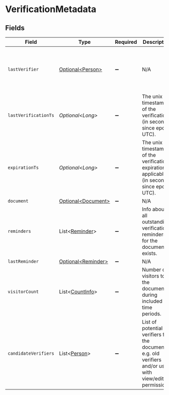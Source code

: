 # VerificationMetadata


## Fields

| Field                                                                                                    | Type                                                                                                     | Required                                                                                                 | Description                                                                                              | Example                                                                                                  |
| -------------------------------------------------------------------------------------------------------- | -------------------------------------------------------------------------------------------------------- | -------------------------------------------------------------------------------------------------------- | -------------------------------------------------------------------------------------------------------- | -------------------------------------------------------------------------------------------------------- |
| `lastVerifier`                                                                                           | [Optional\<Person>](../../models/components/Person.md)                                                   | :heavy_minus_sign:                                                                                       | N/A                                                                                                      | {<br/>"name": "George Clooney",<br/>"obfuscatedId": "abc123"<br/>}                                       |
| `lastVerificationTs`                                                                                     | *Optional\<Long>*                                                                                        | :heavy_minus_sign:                                                                                       | The unix timestamp of the verification (in seconds since epoch UTC).                                     |                                                                                                          |
| `expirationTs`                                                                                           | *Optional\<Long>*                                                                                        | :heavy_minus_sign:                                                                                       | The unix timestamp of the verification expiration if applicable (in seconds since epoch UTC).            |                                                                                                          |
| `document`                                                                                               | [Optional\<Document>](../../models/components/Document.md)                                               | :heavy_minus_sign:                                                                                       | N/A                                                                                                      |                                                                                                          |
| `reminders`                                                                                              | List\<[Reminder](../../models/components/Reminder.md)>                                                   | :heavy_minus_sign:                                                                                       | Info about all outstanding verification reminders for the document if exists.                            |                                                                                                          |
| `lastReminder`                                                                                           | [Optional\<Reminder>](../../models/components/Reminder.md)                                               | :heavy_minus_sign:                                                                                       | N/A                                                                                                      |                                                                                                          |
| `visitorCount`                                                                                           | List\<[CountInfo](../../models/components/CountInfo.md)>                                                 | :heavy_minus_sign:                                                                                       | Number of visitors to the document during included time periods.                                         |                                                                                                          |
| `candidateVerifiers`                                                                                     | List\<[Person](../../models/components/Person.md)>                                                       | :heavy_minus_sign:                                                                                       | List of potential verifiers for the document e.g. old verifiers and/or users with view/edit permissions. |                                                                                                          |